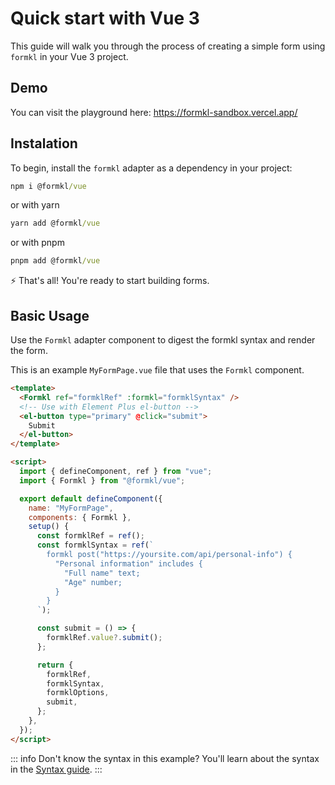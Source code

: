 # Quick start with Vue 3

This guide will walk you through the process of creating a simple form using `formkl` in your Vue 3 project.

## Demo

You can visit the playground here: https://formkl-sandbox.vercel.app/

## Instalation

To begin, install the `formkl` adapter as a dependency in your project:

```cmd
npm i @formkl/vue
```

or with yarn

```cmd
yarn add @formkl/vue
```

or with pnpm

```cmd
pnpm add @formkl/vue
```

⚡️ That's all! You're ready to start building forms.

## Basic Usage

Use the `Formkl` adapter component to digest the formkl syntax and render the form.

This is an example `MyFormPage.vue` file that uses the `Formkl` component.

```html
<template>
  <Formkl ref="formklRef" :formkl="formklSyntax" />
  <!-- Use with Element Plus el-button -->
  <el-button type="primary" @click="submit">
    Submit
  </el-button>
</template>

<script>
  import { defineComponent, ref } from "vue";
  import { Formkl } from "@formkl/vue";

  export default defineComponent({
    name: "MyFormPage",
    components: { Formkl },
    setup() {
      const formklRef = ref();
      const formklSyntax = ref(`
        formkl post("https://yoursite.com/api/personal-info") {
          "Personal information" includes {
            "Full name" text;
            "Age" number;
          }
        }
      `);

      const submit = () => {
        formklRef.value?.submit();
      };

      return {
        formklRef,
        formklSyntax,
        formklOptions,
        submit,
      };
    },
  });
</script>
```

::: info Don't know the syntax in this example?
You'll learn about the syntax in the [Syntax guide](/syntax/form).
:::

